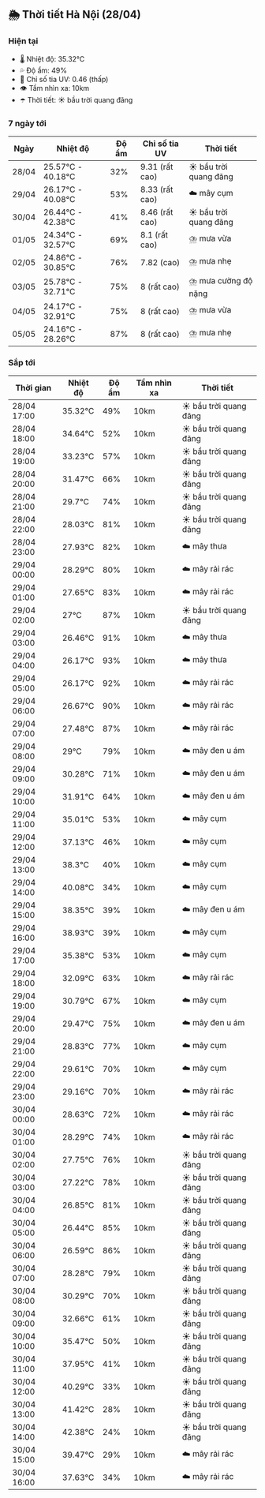 ## 🌦️ Thời tiết Hà Nội (28/04)

### Hiện tại

- 🌡️ Nhiệt độ: 35.32℃
- 💦 Độ ẩm: 49%
- 🌟 Chỉ số tia UV: 0.46 (thấp)
- 👁️ Tầm nhìn xa: 10km
- ☂️ Thời tiết: ☀️ bầu trời quang đãng

### 7 ngày tới

| Ngày | Nhiệt độ | Độ ẩm | Chỉ số tia UV | Thời tiết |
| --- | --- | --- | --- | --- |
| 28/04 | 25.57℃ - 40.18℃ | 32% | 9.31 (rất cao) | ☀️ bầu trời quang đãng |
| 29/04 | 26.17℃ - 40.08℃ | 53% | 8.33 (rất cao) | ☁️ mây cụm |
| 30/04 | 26.44℃ - 42.38℃ | 41% | 8.46 (rất cao) | ☀️ bầu trời quang đãng |
| 01/05 | 24.34℃ - 32.57℃ | 69% | 8.1 (rất cao) | ⛈️ mưa vừa |
| 02/05 | 24.86℃ - 30.85℃ | 76% | 7.82 (cao) | ⛈️ mưa nhẹ |
| 03/05 | 25.78℃ - 32.71℃ | 75% | 8 (rất cao) | ⛈️ mưa cường độ nặng |
| 04/05 | 24.17℃ - 32.91℃ | 75% | 8 (rất cao) | ⛈️ mưa vừa |
| 05/05 | 24.16℃ - 28.26℃ | 87% | 8 (rất cao) | ⛈️ mưa nhẹ |

### Sắp tới

| Thời gian | Nhiệt độ | Độ ẩm | Tầm nhìn xa | Thời tiết |
| --- | --- | --- | --- | --- |
| 28/04 17:00 | 35.32℃ | 49% | 10km | ☀️ bầu trời quang đãng |
| 28/04 18:00 | 34.64℃ | 52% | 10km | ☀️ bầu trời quang đãng |
| 28/04 19:00 | 33.23℃ | 57% | 10km | ☀️ bầu trời quang đãng |
| 28/04 20:00 | 31.47℃ | 66% | 10km | ☀️ bầu trời quang đãng |
| 28/04 21:00 | 29.7℃ | 74% | 10km | ☀️ bầu trời quang đãng |
| 28/04 22:00 | 28.03℃ | 81% | 10km | ☀️ bầu trời quang đãng |
| 28/04 23:00 | 27.93℃ | 82% | 10km | ☁️ mây thưa |
| 29/04 00:00 | 28.29℃ | 80% | 10km | ☁️ mây rải rác |
| 29/04 01:00 | 27.65℃ | 83% | 10km | ☁️ mây rải rác |
| 29/04 02:00 | 27℃ | 87% | 10km | ☀️ bầu trời quang đãng |
| 29/04 03:00 | 26.46℃ | 91% | 10km | ☁️ mây thưa |
| 29/04 04:00 | 26.17℃ | 93% | 10km | ☁️ mây thưa |
| 29/04 05:00 | 26.17℃ | 92% | 10km | ☁️ mây rải rác |
| 29/04 06:00 | 26.67℃ | 90% | 10km | ☁️ mây rải rác |
| 29/04 07:00 | 27.48℃ | 87% | 10km | ☁️ mây rải rác |
| 29/04 08:00 | 29℃ | 79% | 10km | ☁️ mây đen u ám |
| 29/04 09:00 | 30.28℃ | 71% | 10km | ☁️ mây đen u ám |
| 29/04 10:00 | 31.91℃ | 64% | 10km | ☁️ mây đen u ám |
| 29/04 11:00 | 35.01℃ | 53% | 10km | ☁️ mây cụm |
| 29/04 12:00 | 37.13℃ | 46% | 10km | ☁️ mây cụm |
| 29/04 13:00 | 38.3℃ | 40% | 10km | ☁️ mây cụm |
| 29/04 14:00 | 40.08℃ | 34% | 10km | ☁️ mây cụm |
| 29/04 15:00 | 38.35℃ | 39% | 10km | ☁️ mây đen u ám |
| 29/04 16:00 | 38.93℃ | 39% | 10km | ☁️ mây cụm |
| 29/04 17:00 | 35.38℃ | 53% | 10km | ☁️ mây cụm |
| 29/04 18:00 | 32.09℃ | 63% | 10km | ☁️ mây rải rác |
| 29/04 19:00 | 30.79℃ | 67% | 10km | ☁️ mây cụm |
| 29/04 20:00 | 29.47℃ | 75% | 10km | ☁️ mây đen u ám |
| 29/04 21:00 | 28.83℃ | 77% | 10km | ☁️ mây cụm |
| 29/04 22:00 | 29.61℃ | 70% | 10km | ☁️ mây cụm |
| 29/04 23:00 | 29.16℃ | 70% | 10km | ☁️ mây rải rác |
| 30/04 00:00 | 28.63℃ | 72% | 10km | ☁️ mây rải rác |
| 30/04 01:00 | 28.29℃ | 74% | 10km | ☁️ mây rải rác |
| 30/04 02:00 | 27.75℃ | 76% | 10km | ☀️ bầu trời quang đãng |
| 30/04 03:00 | 27.22℃ | 78% | 10km | ☀️ bầu trời quang đãng |
| 30/04 04:00 | 26.85℃ | 81% | 10km | ☀️ bầu trời quang đãng |
| 30/04 05:00 | 26.44℃ | 85% | 10km | ☀️ bầu trời quang đãng |
| 30/04 06:00 | 26.59℃ | 86% | 10km | ☀️ bầu trời quang đãng |
| 30/04 07:00 | 28.28℃ | 79% | 10km | ☀️ bầu trời quang đãng |
| 30/04 08:00 | 30.29℃ | 70% | 10km | ☀️ bầu trời quang đãng |
| 30/04 09:00 | 32.66℃ | 61% | 10km | ☀️ bầu trời quang đãng |
| 30/04 10:00 | 35.47℃ | 50% | 10km | ☀️ bầu trời quang đãng |
| 30/04 11:00 | 37.95℃ | 41% | 10km | ☀️ bầu trời quang đãng |
| 30/04 12:00 | 40.29℃ | 33% | 10km | ☀️ bầu trời quang đãng |
| 30/04 13:00 | 41.42℃ | 28% | 10km | ☀️ bầu trời quang đãng |
| 30/04 14:00 | 42.38℃ | 24% | 10km | ☀️ bầu trời quang đãng |
| 30/04 15:00 | 39.47℃ | 29% | 10km | ☁️ mây rải rác |
| 30/04 16:00 | 37.63℃ | 34% | 10km | ☁️ mây rải rác |

